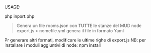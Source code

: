 USAGE:

php inport.php
> Genera un file rooms.json con TUTTE le stanze del MUD
node export.js > nomefile.yml
> genera il file in formato Yaml

Pr generare altri formati, modificare le ultime righe di export.js
NB: per installare i moduli aggiuntivi di node: npm install 

